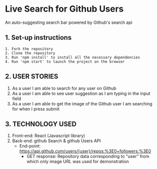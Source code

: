 # Live Search for Github Users
An auto-suggesting search bar powered by Github's search api

## 1. Set-up instructions
    1. Fork the repository
    2. Clone the repository
    3. Run 'npm install' to install all the necessary dependencies
    4. Run 'npm start' to launch the project on the browser
## 2. USER STORIES
1. As a user I am able to search for any user on Github
2. As a user I am able to see user suggestion as I am typing in the input field
3. As a user I am able to get the image of the Github user I am searching for when I press submit
## 3. TECHNOLOGY USED
1. Front-end: React (Javascript library)
2. Back-end: github Search & github Users API
     - End-point: https://api.github.com/users/{user}/repos:%3E0+followers:%3E0
        - GET response: Repository data corresponding to "user" from which only image URL was used for demonstration
